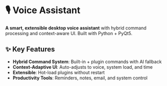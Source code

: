 # 🎙️ Voice Assistant

**A smart, extensible desktop voice assistant** with hybrid command processing and context-aware UI. Built with Python + PyQt5.



## ✨ Key Features
- **Hybrid Command System**: Built-in + plugin commands with AI fallback
- **Context-Adaptive UI**: Auto-adjusts to voice, system load, and time
- **Extensible**: Hot-load plugins without restart
- **Productivity Tools**: Reminders, notes, email, and system control

